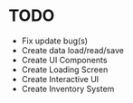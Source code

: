 # TODO
- Fix update bug(s)
- Create data load/read/save
- Create UI Components
- Create Loading Screen
- Create Interactive UI
- Create Inventory System